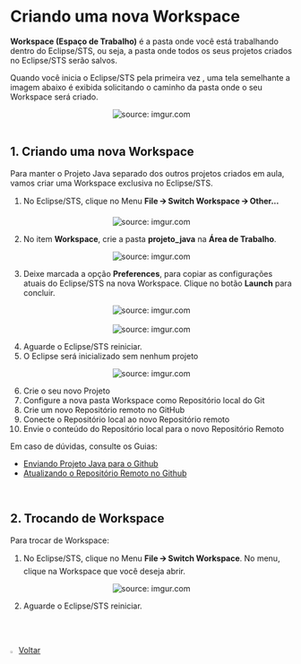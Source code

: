<h1>Criando uma nova Workspace</h1>



**Workspace (Espaço de Trabalho)** é a pasta onde você está  trabalhando dentro do Eclipse/STS, ou seja, a pasta onde todos os seus projetos criados no Eclipse/STS serão salvos. 

Quando você inicia o Eclipse/STS pela primeira vez , uma tela semelhante a imagem abaixo é exibida solicitando o caminho da pasta onde o seu  Workspace será criado.

<div align="center"><img src="https://i.imgur.com/3i7udIl.png" title="source: imgur.com" /></div>

<br />

<h2>1. Criando uma nova Workspace</h2>



Para manter o Projeto Java separado dos outros projetos criados em aula, vamos criar uma Workspace exclusiva no Eclipse/STS.

1. No Eclipse/STS, clique no Menu **File 🡪 Switch Workspace 🡪 Other...**

<div align="center"><img src="https://i.imgur.com/juxTdbL.gif" title="source: imgur.com" /></div>

2. No item **Workspace**, crie a pasta **projeto_java** na **Área de Trabalho**. 

<div align="center"><img src="https://i.imgur.com/hv5iZ5J.gif" title="source: imgur.com" /></div>

3. Deixe marcada a opção **Preferences**, para copiar as configurações atuais do Eclipse/STS na nova Workspace. Clique no botão **Launch** para concluir.

<div align="center"><img src="https://i.imgur.com/orumJXD.gif" title="source: imgur.com" /></div>

<br />

<div align="center"><img src="https://i.imgur.com/1xywqup.png" title="source: imgur.com" /></div>

4. Aguarde o Eclipse/STS reiniciar.
4. O Eclipse será inicializado sem nenhum projeto

<div align="center"><img src="https://i.imgur.com/anHlX4Z.png" title="source: imgur.com" /></div>

6. Crie o seu novo Projeto
7. Configure a nova pasta Workspace como Repositório local do Git
8. Crie um novo Repositório remoto no GitHub
9. Conecte o Repositório local ao novo Repositório remoto 
10. Envie o conteúdo do Repositório local para o novo Repositório Remoto

Em caso de dúvidas, consulte os Guias:

- [Enviando Projeto Java para o Github](https://github.com/rafaelq80/aulas_java/blob/main/helloworld_java_git.md)
- [Atualizando o Repositório Remoto no Github](https://github.com/rafaelq80/aulas_java/blob/main/atualizar_repo_github.md)

<br />

<h2>2. Trocando de Workspace</h2>



Para trocar de Workspace:

1. No Eclipse/STS, clique no Menu **File 🡪 Switch Workspace**. No menu, clique na Workspace que você deseja abrir.

<div align="center"><img src="https://i.imgur.com/IW3OjxX.gif" title="source: imgur.com" /></div>

2. Aguarde o Eclipse/STS reiniciar.

<br /><br />

<div align="left"><a href="../README.md"><img src="https://i.imgur.com/XMgF3gl.png" title="source: imgur.com" width="3%"/>Voltar</a></div>
